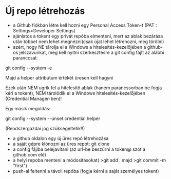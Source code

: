 # Új repo létrehozás

- a Github fiókban létre kell hozni egy Personal Access Token-t (PAT : Settings>Developer Settings)
- ajánlatos a tokent egy privát repóba elmenteni, mert az ablak bezárása után többet nem lehet megnézni(csak újat lehet létrehozni, meg törölni)
- azért, hogy NE tárolja el a Windows a hitelesítés-kezelőjében a github-os jelszavunkat, meg kell nyitni szerkesztésre a git config fájlt az alábbi paranccsal:

git config --system -e

Majd a helper attribútum értékét üresen kell hagyni

Ezek után NEM ugrik fel a hitelesítő ablak (hanem parancssorban be fogja kéri a tokent), NEM tárolódik el a Windows hitelesítés-kezelőjében (Credential Manager-ben)!

Egy másik megoldás:

git config --system --unset credential.helper

(Rendszergazdai jog szükségeltetik!!)

- a github oldalon egy új üres repó létrehozása
- a saját gépre klónozni az üres repot: git clone <url>
- a config fájlba belejavítani (az url-be beszúrni a token@ szót a github.com elé)
- a helyi repoba menteni a módosításokat( >git add . majd >git commit -m "first")
- push-al feltenni a távoli repóba (fogja kérni a saját személyes tokent)